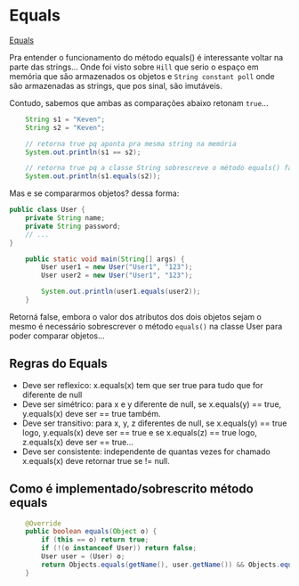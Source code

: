 # Equals

[Equals](../maratona-java/src/me/kevensouza/maratonajava/collections/equals64/)

Pra entender o funcionamento do método equals() é interessante voltar na parte das strings... Onde foi visto sobre `Hill` que serio o espaço em memória que são armazenados os objetos e `String constant poll` onde são armazenadas as strings, que pos sinal, são imutáveis.

Contudo, sabemos que ambas as comparações abaixo retonam `true`...

```java
    String s1 = "Keven";
    String s2 = "Keven";

    // retorna true pq aponta pra mesma string na memória
    System.out.println(s1 == s2);

    // retorna true pq a classe String sobrescreve o método equals() fazendo com que seja comparado o valor de duas strings
    System.out.println(s1.equals(s2));
```

Mas e se compararmos objetos? dessa forma:

```java
public class User {
    private String name;
    private String password;
    // ...
}

    public static void main(String[] args) {
        User user1 = new User("User1", "123");
        User user2 = new User("User1", "123");

        System.out.println(user1.equals(user2));
    }
```

Retorná false, embora o valor dos atributos dos dois objetos sejam o mesmo é necessário sobrescrever o método `equals()` na classe User para poder comparar objetos...

## Regras do Equals

- Deve ser reflexico: x.equals(x) tem que ser true para tudo que for diferente de null
- Deve ser simétrico: para x e y diferente de null, se x.equals(y) == true, y.equals(x) deve ser == true também.
- Deve ser transitivo: para x, y, z diferentes de null, se x.equals(y) == true logo, y.equals(x) deve ser == true e se x.equals(z) == true logo, z.equals(x) deve ser == true...
- Deve ser consistente: independente de quantas vezes for chamado x.equals(x) deve retornar true se != null.

## Como é implementado/sobrescrito método equals

```java
    @Override
    public boolean equals(Object o) {
        if (this == o) return true;
        if (!(o instanceof User)) return false;
        User user = (User) o;
        return Objects.equals(getName(), user.getName()) && Objects.equals(getPassword(), user.getPassword());
    }
```